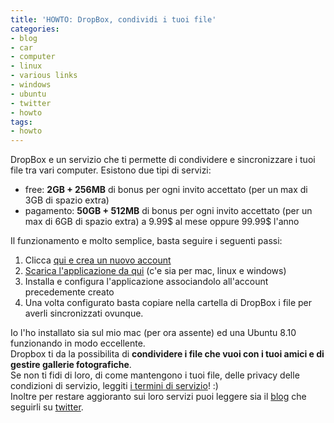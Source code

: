 ```yaml
---
title: 'HOWTO: DropBox, condividi i tuoi file'
categories:
- blog
- car
- computer
- linux
- various links
- windows
- ubuntu
- twitter
- howto
tags:
- howto
---
```

DropBox e un servizio che ti permette di condividere e sincronizzare i tuoi
file tra vari computer. Esistono due tipi di servizi:

  * free: **2GB + 256MB** di bonus per ogni invito accettato (per un max di 3GB di spazio extra)
  * pagamento: **50GB + 512MB** di bonus per ogni invito accettato (per un max di 6GB di spazio extra) a 9.99$ al mese oppure 99.99$ l'anno
  

  
Il funzionamento e molto semplice, basta seguire i seguenti passi:

  1. Clicca [qui e crea un nuovo account](https://www.getdropbox.com/referrals/NTc0ODcyNzk "Crea un nuovo account" )
  2. [Scarica l'applicazione da qui](https://www.getdropbox.com/downloading "Scarica dropbox" ) (c'e sia per mac, linux e windows)
  3. Installa e configura l'applicazione associandolo all'account precedemente creato
  4. Una volta configurato basta copiare nella cartella di DropBox i file per averli sincronizzati ovunque.
  

  
Io l'ho installato sia sul mio mac (per ora assente) ed una Ubuntu 8.10
funzionando in modo eccellente.  
Dropbox ti da la possibilita di **condividere i file che vuoi con i tuoi amici
e di gestire gallerie fotografiche**.  
Se non ti fidi di loro, di come mantengono i tuoi file, delle privacy delle
condizioni di servizio, leggiti [i termini di
servizio](https://www.getdropbox.com/terms)! :)  
Inoltre per restare aggioranto sui loro servizi puoi leggere sia il
[blog](http://blog.getdropbox.com/) che seguirli su
[twitter](http://twitter.com/dropbox).


